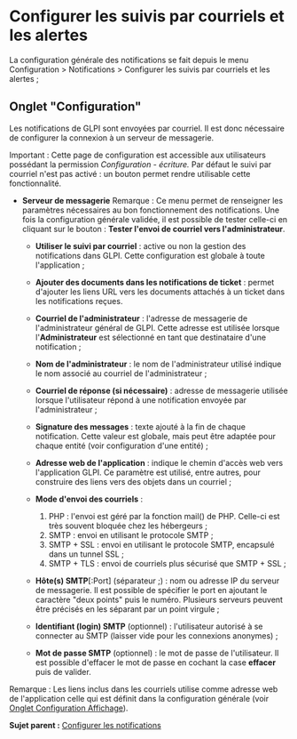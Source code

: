 Configurer les suivis par courriels et les alertes
==================================================

La configuration générale des notifications se fait depuis le menu
Configuration \> Notifications \> Configurer les suivis par courriels et
les alertes ;

Onglet "Configuration"
----------------------

Les notifications de GLPI sont envoyées par courriel. Il est donc
nécessaire de configurer la connexion à un serveur de messagerie.

Important : Cette page de configuration est accessible aux utilisateurs
possédant la permission *Configuration - écriture.* Par défaut le suivi
par courriel n'est pas activé : un bouton permet rendre utilisable cette
fonctionnalité.

-   **Serveur de messagerie**
    Remarque : Ce menu permet de renseigner les paramètres nécessaires
    au bon fonctionnement des notifications. Une fois la configuration
    générale validée, il est possible de tester celle-ci en cliquant sur
    le bouton : **Tester l'envoi de courriel vers l'administrateur**.
    -   **Utiliser le suivi par courriel** : active ou non la gestion
        des notifications dans GLPI. Cette configuration est globale à
        toute l'application ;
    -   **Ajouter des documents dans les notifications de ticket** :
        permet d'ajouter les liens URL vers les documents attachés à un
        ticket dans les notifications reçues.
    -   **Courriel de l'administrateur** : l'adresse de messagerie de
        l'administrateur général de GLPI. Cette adresse est utilisée
        lorsque l'**Administrateur** est sélectionné en tant que
        destinataire d'une notification ;
    -   **Nom de l'administrateur** : le nom de l'administrateur utilisé
        indique le nom associé au courriel de l'administrateur ;
    -   **Courriel de réponse (si nécessaire)** : adresse de messagerie
        utilisée lorsque l'utilisateur répond à une notification envoyée
        par l'administrateur ;
    -   **Signature des messages** : texte ajouté à la fin de chaque
        notification. Cette valeur est globale, mais peut être adaptée
        pour chaque entité (voir configuration d'une entité) ;
    -   **Adresse web de l'application** : indique le chemin d'accès web
        vers l'application GLPI. Ce paramètre est utilisé, entre autres,
        pour construire des liens vers des objets dans un courriel ;
    -   **Mode d'envoi des courriels** :
        1.  PHP : l'envoi est géré par la fonction mail() de PHP.
            Celle-ci est très souvent bloquée chez les hébergeurs ;
        2.  SMTP : envoi en utilisant le protocole SMTP ;
        3.  SMTP + SSL : envoi en utilisant le protocole SMTP, encapsulé
            dans un tunnel SSL ;
        4.  SMTP + TLS : envoi de courriels plus sécurisé que SMTP + SSL
            ;

    -   **Hôte(s) SMTP**[:Port] (séparateur ;) : nom ou adresse IP du
        serveur de messagerie. Il est possible de spécifier le port en
        ajoutant le caractère "deux points" puis le numéro. Plusieurs
        serveurs peuvent être précisés en les séparant par un point
        virgule ;
    -   **Identifiant (login) SMTP** (optionnel) : l'utilisateur
        autorisé à se connecter au SMTP (laisser vide pour les
        connexions anonymes) ;
    -   **Mot de passe SMTP** (optionnel) : le mot de passe de
        l'utilisateur. Il est possible d'effacer le mot de passe en
        cochant la case **effacer** puis de valider.

Remarque : Les liens inclus dans les courriels utilise comme adresse web
de l'application celle qui est définit dans la configuration générale
(voir [Onglet Configuration
Affichage](config_common_display.html "Cet onglet permet de personnaliser l'apparence générale de l'application.")).

**Sujet parent :** [Configurer les
notifications](../glpi/config_notification.html "Les notifications se configurent depuis le menu Configuration > Notifications ;")
